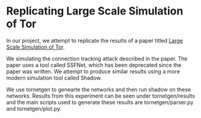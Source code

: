# Replicating Large Scale Simulation of Tor 

In our project, we attempt to replicate the results of a paper titled [Large Scale Simulation of Tor](https://www.researchgate.net/publication/221053183_Large_Scale_Simulation_of_Tor).

We simulating the connection tracking attack described in the paper. The paper uses a tool called SSFNet, which has been deprecated since the paper was written. We attempt to produce similar results using a more modern simulation tool called Shadow. 

We use tornetgen to genearte the networks and then run shadow on these networks. Results from this experiment can be seen under tornetgen/results and the main scripts used to generate these results are tornetgen/parser.py and tornetgen/plot.py.
